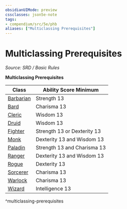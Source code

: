 ```yaml
---
obsidianUIMode: preview
cssclasses: json5e-note
tags:
- compendium/src/5e/phb
aliases: ["Multiclassing Prerequisites"]
---
```

# Multiclassing Prerequisites
*Source: SRD / Basic Rules* 

**Multiclassing Prerequisites**

| Class | Ability Score Minimum |
|-------|-----------------------|
| [Barbarian](compendium/classes/barbarian.md) | Strength 13 |
| [Bard](compendium/classes/bard.md) | Charisma 13 |
| [Cleric](compendium/classes/cleric.md) | Wisdom 13 |
| [Druid](compendium/classes/druid.md) | Wisdom 13 |
| [Fighter](compendium/classes/fighter.md) | Strength 13 or Dexterity 13 |
| [Monk](compendium/classes/monk.md) | Dexterity 13 and Wisdom 13 |
| [Paladin](compendium/classes/paladin.md) | Strength 13 and Charisma 13 |
| [Ranger](compendium/classes/ranger.md) | Dexterity 13 and Wisdom 13 |
| [Rogue](compendium/classes/rogue.md) | Dexterity 13 |
| [Sorcerer](compendium/classes/sorcerer.md) | Charisma 13 |
| [Warlock](compendium/classes/warlock.md) | Charisma 13 |
| [Wizard](compendium/classes/wizard.md) | Intelligence 13 |
^multiclassing-prerequisites